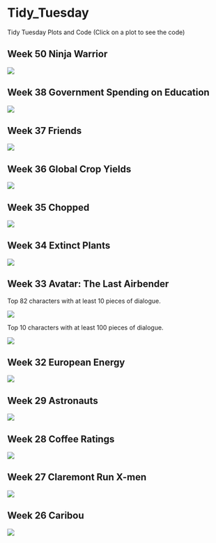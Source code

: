 # Tidy_Tuesday
Tidy Tuesday Plots and Code (Click on a plot to see the code)

## Week 50 Ninja Warrior
<a href='Scripts_for_final_plots/Week_50_Ninja_Warrior_Final_Plot.Rmd' target='_blank'><img src="Final_Plots/Week_50_Ninja_Warrior_Final.PNG" align="center"/></a>

## Week 38 Government Spending on Education
<a href='Scripts_for_final_plots/Week_38_Gov_Spending_on_Kids_Final_Plot.Rmd' target='_blank'><img src="Final_Plots/Week_38_Gov_Spending_on_Education.PNG" align="center"/></a>

## Week 37 Friends
<a href='Scripts_for_final_plots/Week_37_Friends_Final_Plot.Rmd' target='_blank'><img src="Final_Plots/Week_37_Friends.PNG" align="center"/></a>

## Week 36 Global Crop Yields
<a href='Scripts_for_final_plots/Week_36_Global_Crop_Yields_Final_Plot.Rmd' target='_blank'><img src="Final_Plots/Week_36_Crops.png" align="center"/></a>

## Week 35 Chopped
<a href='Scripts_for_final_plots/Week_35_Chopped_Final_Plot.Rmd' target='_blank'><img src="Final_Plots/Week_35_Chopped.png" align="center"/></a>

## Week 34 Extinct Plants
<a href='Scripts_for_final_plots/Week_34_Plants_Final_Plot.Rmd' target='_blank'><img src="Final_Plots/Week_34_Plants.png" align="center"/></a>

## Week 33 Avatar: The Last Airbender
Top 82 characters with at least 10 pieces of dialogue.

<a href='Scripts_for_final_plots/Week_33_Avatar_Final_Plot.Rmd' target='_blank'><img src="Final_Plots/Week_33_Avatar.gif" align="center"/></a>

Top 10 characters with at least 100 pieces of dialogue.

<a href='Scripts_for_final_plots/Week_33_Avatar_Final_Plot.Rmd' target='_blank'><img src="Final_Plots/Week_33_Avatar2.gif" align="center"/></a>

## Week 32 European Energy 
<a href='Scripts_for_final_plots/Week_32_European_Energy_Final_Plot.Rmd' target='_blank'><img src="Final_Plots/Week_32_European_Energy_Types.jpg" align="center"/></a>

## Week 29 Astronauts
<a href='Scripts_for_final_plots/Week_29_Astronauts_Final_Plot.Rmd' target='_blank'><img src="Final_Plots/Week_29_Astronauts.png" align="center"/></a>

## Week 28 Coffee Ratings
<a href='Scripts_for_final_plots/Week_28_Coffee_Final_Plot.Rmd' target='_blank'><img src="Final_Plots/Week_28_Coffee_Ratings.png" align="center"/></a>

## Week 27 Claremont Run X-men
<a href='Scripts_for_final_plots/Week_27_Claremont_Run_Xmen_Final_Plot.Rmd' target='_blank'><img src="Final_Plots/Week_27_Clarmont_Run_Xmen.PNG" align="center"/></a>

## Week 26 Caribou
<a href='Scripts_for_final_plots/Week_26_Caribou_Final_Plot.Rmd' target='_blank'><img src="Final_Plots/Week_26_Caribou_Routes_by_Season.png" align="center"/></a>
